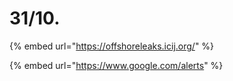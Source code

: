# 31/10.

{% embed url="https://offshoreleaks.icij.org/" %}

{% embed url="https://www.google.com/alerts" %}
